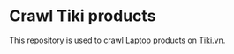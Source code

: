 # Crawl Tiki products

This repository is used to crawl Laptop products on [Tiki.vn](https://tiki.vn).


